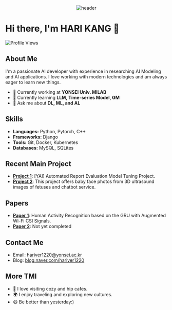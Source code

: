 <div align="center">
  
![header](https://capsule-render.vercel.app/api?type=cylinder&color=FFD6A5&height=150&section=header&text=Be%20strong%20hariver&fontColor=000000&fontSize=70&animation=fadeIn&fontAlignY=55)
</div>

# Hi there, I'm HARI KANG 👋

![Profile Views](https://komarev.com/ghpvc/?username=harikang)

## About Me

I'm a passionate AI developer with experience in researching AI Modeling and AI applications. I love working with modern technologies and am always eager to learn new things.

- 💼 Currently working at **YONSEI Univ. MILAB**
- 🌱 Currently learning **LLM, Time-series Model, GM**
- 💬 Ask me about **DL, ML, and AL**

## Skills

- **Languages:**  Python, Pytorch, C++
- **Frameworks:** Django
- **Tools:** Git, Docker, Kubernetes
- **Databases:** MySQL, SQLites

## Recent Main Project

- [**Project 1**](https://github.com/yaicon-4th-team-trr/yaicon-tight-report-review): [YAI] Automated Report Evaluation Model Tuning Project.
- [**Project 2**](https://github.com/Agarang/AI): This project offers baby face photos from 3D ultrasound images of fetuses and chatbot service. 
 
## Papers

- [**Paper 1**](https://github.com/harikang/GRUWITHAUGMENTATION): Human Activity Recognition based on the GRU with Augmented Wi-Fi CSI Signals.
- [**Paper 2**](https://github.com/harikang/prunedAttentionGRU): Not yet completed
  
## Contact Me

- Email: [hariver1220@yonsei.ac.kr](hariver1220@yonsei.ac.kr)
- Blog: [blog.naver.com/hariver1220](blog.naver.com/hariver1220)

## More TMI

- 🎸 I love visiting cozy and hip cafes.
- 🌍 I enjoy traveling and exploring new cultures.
- 😄 Be better than yesterday:)

